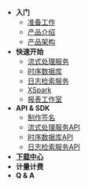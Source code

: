 - **入门**
  - [准备工作](/Ready)
  - [产品介绍](/Concept)
  - [产品架构](/Architecture)
- **快速开始**
  - [流式处理服务](/QuickStart)
  - [时序数据库](/TSDB)
  - [日志检索服务](/LogDB)
  - [XSpark](/XSpark)
  - [报表工作室](/ReportStudio)
- **API & SDK**
  - [制作签名](/api/apiReady)
  - [流式处理服务API](/api/pipeline)
  - [时序数据库API](/api/tsdb)
  - [日志检索服务API](/api/logdb)
- [**下载中心**](/Downloads)
- **计量计费**
- **Q & A**

